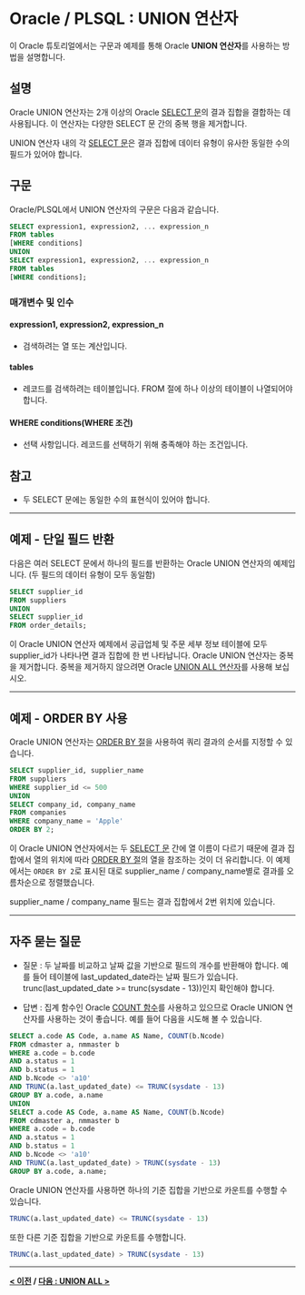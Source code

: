 # Oracle / PLSQL : UNION 연산자

이 Oracle 튜토리얼에서는 구문과 예제를 통해 Oracle **UNION 연산자**를 사용하는 방법을 설명합니다.

## 설명
Oracle UNION 연산자는 2개 이상의 Oracle [SELECT 문](SELECT.md)의 결과 집합을 결합하는 데 사용됩니다. 이 연산자는 다양한 SELECT 문 간의 중복 행을 제거합니다.

UNION 연산자 내의 각 [SELECT 문](SELECT.md)은 결과 집합에 데이터 유형이 유사한 동일한 수의 필드가 있어야 합니다.

## 구문
Oracle/PLSQL에서 UNION 연산자의 구문은 다음과 같습니다.
```SQL
SELECT expression1, expression2, ... expression_n
FROM tables
[WHERE conditions]
UNION
SELECT expression1, expression2, ... expression_n
FROM tables
[WHERE conditions];
```
### 매개변수 및 인수
#### **expression1, expression2, expression_n**
- 검색하려는 열 또는 계산입니다.
#### **tables**
- 레코드를 검색하려는 테이블입니다. FROM 절에 하나 이상의 테이블이 나열되어야 합니다.
#### **WHERE conditions(WHERE 조건)**
- 선택 사항입니다. 레코드를 선택하기 위해 충족해야 하는 조건입니다.

## 참고
- 두 SELECT 문에는 동일한 수의 표현식이 있어야 합니다.

---
## 예제 - 단일 필드 반환
다음은 여러 SELECT 문에서 하나의 필드를 반환하는 Oracle UNION 연산자의 예제입니다. (두 필드의 데이터 유형이 모두 동일함)
```SQL
SELECT supplier_id
FROM suppliers
UNION
SELECT supplier_id
FROM order_details;
```
이 Oracle UNION 연산자 예제에서 공급업체 및 주문 세부 정보 테이블에 모두 supplier_id가 나타나면 결과 집합에 한 번 나타납니다. Oracle UNION 연산자는 중복을 제거합니다. 중복을 제거하지 않으려면 Oracle [UNION ALL 연산자](UNION_ALL.md)를 사용해 보십시오.

---
## 예제 - ORDER BY 사용
Oracle UNION 연산자는 [ORDER BY 절](ORDER_BY.md)을 사용하여 쿼리 결과의 순서를 지정할 수 있습니다.
```SQL
SELECT supplier_id, supplier_name
FROM suppliers
WHERE supplier_id <= 500
UNION
SELECT company_id, company_name
FROM companies
WHERE company_name = 'Apple'
ORDER BY 2;
```
이 Oracle UNION 연산자에서는 두 [SELECT 문](SELECT.md) 간에 열 이름이 다르기 때문에 결과 집합에서 열의 위치에 따라 [ORDER BY 절](ORDER_BY.md)의 열을 참조하는 것이 더 유리합니다. 이 예제에서는 `ORDER BY 2`로 표시된 대로 supplier_name / company_name별로 결과를 오름차순으로 정렬했습니다.

supplier_name / company_name 필드는 결과 집합에서 2번 위치에 있습니다.

---
## 자주 묻는 질문
- 질문 : 두 날짜를 비교하고 날짜 값을 기반으로 필드의 개수를 반환해야 합니다. 예를 들어 테이블에 last_updated_date라는 날짜 필드가 있습니다. trunc(last_updated_date >= trunc(sysdate - 13))인지 확인해야 합니다.

- 답변 : 집계 함수인 Oracle [COUNT 함수](COUNT.md)를 사용하고 있으므로 Oracle UNION 연산자를 사용하는 것이 좋습니다. 예를 들어 다음을 시도해 볼 수 있습니다.
```SQL
SELECT a.code AS Code, a.name AS Name, COUNT(b.Ncode)
FROM cdmaster a, nmmaster b
WHERE a.code = b.code
AND a.status = 1
AND b.status = 1
AND b.Ncode <> 'a10'
AND TRUNC(a.last_updated_date) <= TRUNC(sysdate - 13)
GROUP BY a.code, a.name
UNION
SELECT a.code AS Code, a.name AS Name, COUNT(b.Ncode)
FROM cdmaster a, nmmaster b
WHERE a.code = b.code
AND a.status = 1
AND b.status = 1
AND b.Ncode <> 'a10'
AND TRUNC(a.last_updated_date) > TRUNC(sysdate - 13)
GROUP BY a.code, a.name;
```
Oracle UNION 연산자를 사용하면 하나의 기준 집합을 기반으로 카운트를 수행할 수 있습니다.
```SQL
TRUNC(a.last_updated_date) <= TRUNC(sysdate - 13)
```
또한 다른 기준 집합을 기반으로 카운트를 수행합니다.
```SQL
TRUNC(a.last_updated_date) > TRUNC(sysdate - 13)
```

---
**[< 이전](HAVING.md) / [다음 : UNION ALL >](UNION_ALL.md)**
